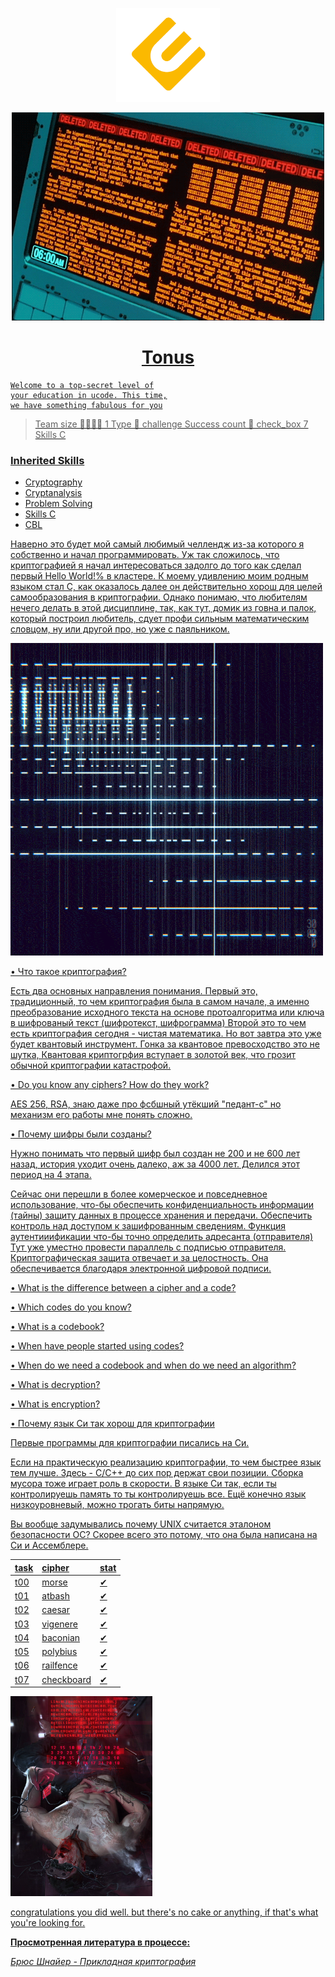 
<p align="center">
    <a href="https://uk.wikipedia.org/wiki/UNIT_Factory" target="_blank">
    <img src="https://github.com/sator4iiik/sator4iiik/blob/main/images/UnitLogo.png?raw=true" height="150px" alt="UnitLogo">
</p>
<p align="center">
    <img src="https://github.com/sator4iiik/sator4iiik/blob/main/images/7128904a6434a5c249cbb75936e6b94e.gif?raw=true"
weight="100%">
</p>

<h1 align="center">Tonus</h1>

```
Welcome to a top-secret level of
your education in ucode. This time,
we have something fabulous for you
```

>Team size 👩‍💻👨‍💻 1
>Type 📌 challenge
>Success count 💯 check_box 7
>Skills C



### Inherited Skills

* Cryptography
* Cryptanalysis
* Problem Solving
* Skills C
* CBL


Наверно это будет мой самый любимый челлендж из-за которого
я собственно и начал программировать. Уж так сложилось, что
криптографией я начал интересоваться задолго до того как
сделал первый Hello World!% в кластере. К моему удивлению
моим родным языком стал С, как оказалось далее он действительно
хорош для целей самообразования в криптографии. Однако понимаю,
что любителям нечего делать в этой дисциплине, так, как тут,
домик из говна и палок, который построил любитель, сдует профи
сильным математическим словцом, ну или другой про, но уже с
паяльником.


<img src="https://github.com/sator4iiik/sator4iiik/blob/main/images/HB7N.gif?raw=true">



• Что такое криптография?

Есть два основных направления понимания. Первый это,
традиционный, то чем криптография была в самом начале,
а именно преобразование исходного текста на основе
протоалгоритма или ключа в шифрованый текст
(шифротекст, шифрограмма) Второй это то чем есть
криптография сегодня - чистая математика.
Но вот завтра это уже будет квантовый инструмент.
Гонка за квантовое превосходство это не шутка,
Квантовая криптогрфия вступает в золотой век,
что грозит обычной криптографии катастрофой.

• Do you know any ciphers? How do they work?

AES 256, RSA, знаю даже про фсбшный утёкший
"педант-с" но механизм его работы мне понять сложно.

• Почему шифры были созданы?

Нужно понимать что первый шифр был создан не 200 и не 600 лет назад,
история уходит очень далеко, аж за 4000 лет.
Делился этот период на 4 этапа.

Сейчас они перешли в более комерческое и повседневное
использование, что-бы обеспечить конфиденциальность
информации (тайны) защиту данных в процессе
хранения и передачи.
Обеспечить контроль над доступом к зашифрованным сведениям.
Функция аутентииификации что-бы точно определить адресанта
(отправителя) Тут уже уместно провести параллель с подписью
отправителя.
Криптографическая защита отвечает и за целостность.
Она обеспечивается благодаря электронной цифровой подписи.

• What is the difference between a cipher and a code?

• Which codes do you know?

• What is a codebook?

• When have people started using codes?

• When do we need a codebook and when do we need an algorithm?

• What is decryption?

• What is encryption?

•  Почему язык Си так хорош для криптографии

Первые программы для криптографии писались на Си.

Если на практическую реализацию криптографии, то чем быстрее
язык тем лучше. Здесь - С/С++ до сих пор держат
свои позиции. Сборка мусора тоже играет роль в
скорости. В языке Си так, если ты контролируешь
память то ты контролируешь все. Ещё конечно язык
низкоуровневый, можно трогать биты напрямую.

Вы вообще задумывались почему UNIX считается эталоном
безопасности ОС?
Скорее всего это потому, что она была написана на Си и
Ассемблере.


| task |  cipher  |stat |
|:---- |:-------- |:--- |
|  t00 |  morse   |  ✔  |
|  t01 |  atbash  |  ✔  |
|  t02 |  caesar  |  ✔  |
|  t03 | vigenere |  ✔  |
|  t04 | baconian |  ✔  |
|  t05 | polybius |  ✔  |
|  t06 |railfence |  ✔  |
|  t07 |checkboard|  ✔  |


<img src="https://github.com/sator4iiik/sator4iiik/blob/main/images/Unknown.jpg?raw=true"
height="320px">

congratulations
you did well. but there's no cake or anything,
 if that's what you're looking for.

**Просмотренная литература в процессе:**

*Брюс Шнайер - Прикладная криптография*

